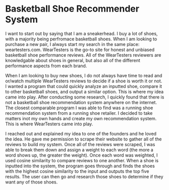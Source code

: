 # Basketball Shoe Recommender System

I want to start out by saying that I am a sneakerhead. I buy a lot of shoes, with a majority being perfromace basketball shoes. When I am looking to purchase a new pair, I always start my search in the same place: weartesters.com. WearTesters is the go-to site for honest and unbiased basketball shoe performance reviews. All of the WearTesters reviewers are knowledgable about shoes in general, but also all of the different performance aspects from each brand. 

When I am looking to buy new shoes, I do not always have time to read and or/watch multiple WearTesters reviews to decide if a shoe is worth it or not. I wanted a program that could quickly analyze an inputted shoe, compare it to other basketball shoes, and output a similar option. This is where my idea came into play. After conducting some research, I quickly found that there is not a basketball shoe recommendation system anywhere on the internet.  The closest comparable program I was able to find was a running shoe recommendation system from a running shoe retailer. I decided to take matters inot my own hands and create my own recommendation system. This is where WearTesters came into play.

I reached out and explained my idea to one of the founders and he loved the idea. He gave me permission to scrape their website to gather all of the reviews to build my system. Once all of the reviews were scraped, I was able to break them down and assign a weight to each word (the more a word shows up, the greater the weight). Once each word was weighted, I used cosine similarity to compare reviews to one another. When a shoe is inputted into the system, the program goes through and finds the shoes with the highest cosine similarity to the input and outputs the top five results. The user can then go and research those shoes to determine if they want any of those shoes.














